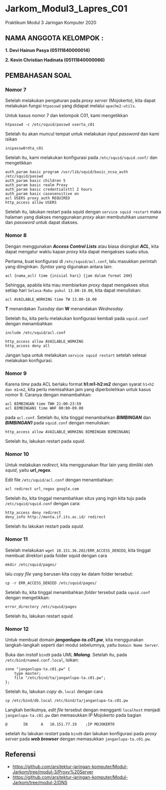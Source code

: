 # Jarkom_Modul3_Lapres_C01
Praktikum Modul 3 Jaringan Komputer 2020

## NAMA ANGGOTA KELOMPOK :

**1. Devi Hainun Pasya (05111840000014)**

**2. Kevin Christian Hadinata (05111840000066)**

## PEMBAHASAN SOAL

### **Nomor 7**
Setelah melakukan pengaturan pada *proxy server* (Mojokerto), kita dapat melakukan fungsi ```htpasswd``` yang didapat melalui ```apache2-utils```.

Untuk kasus nomor 7 dan kelompok C01,
kami mengetikkan
```
htpasswd -c /etc/squid/passwd userta_c01
```
Setelah itu akan muncul tempat untuk melakukan *input password* dan kami isikan
```
inipassw0rdta_c01
```

Setelah itu, kami melakukan konfigurasi pada ```/etc/squid/squid.conf/``` dan mengetikkan
```
auth_param basic program /usr/lib/squid/basic_ncsa_auth /etc/squid/passwd
auth_param basic children 5
auth_param basic realm Proxy
auth_param basic credentialsttl 2 hours
auth_param basic casesensitive on
acl USERS proxy_auth REQUIRED
http_access allow USERS
```

Setelah itu, lakukan restart pada squid dengan ```service squid restart``` maka halaman yang diakses menggunakan *proxy* akan membutuhkan *username* dan *password* untuk dapat diakses.

### **Nomor 8**
Dengan menggunakan ***Access Control Lists*** atau biasa disingkat ***ACL***, kita dapat mengatur waktu kapan *proxy* kita dapat mengakses suatu situs.

Pertama, buat konfigurasi di  ```/etc/squid/acl.conf```, lalu masukkan perintah yang diinginkan. *Syntax* yang digunakan antara lain:
```
acl {nama_acl) time {inisial hari} {jam dalam format 24H}
```
Sehingga, apabila kita mau membiarkan *proxy* dapat mengakses situs setiap hari ```Selasa-Rabu pukul 13.00-18.00```, kita dapat menuliskan:
```
acl AVAILABLE_WORKING time TW 13.00-18.00
```
**T** menandakan *Tuesday* dan **W** menandakan *Wednesday*.

Setelah itu, kita perlu melakukan konfigurasi kembali pada ```squid.conf``` dengan menambahkan
```
include /etc/squid/acl.conf

http_access allow AVAILABLE_WORKING
http_access deny all
```
Jangan lupa untuk melakukan ```service squid restart``` setelah selesai melakukan konfigurasi.

### **Nomor 9**
Karena *time* pada ACL berlaku format **h1:m1-h2:m2** dengan syarat ```h1<h2 dan m1<m2```, kita perlu memisahkan jam yang diperbolehkan untuk kasus nomor 9. Caranya dengan menambahkan:
```
acl BIMBINGAN time TWH 21:00-23:59
acl BIMBINGAN1 time WHF 00:00-09.00
```
pada ```acl.conf```. Setelah itu, kita tinggal menambahkan ***BIMBINGAN*** dan ***BIMBINGAN1*** pada ```squid.conf``` dengan menuliskan:
```
http_access allow AVAILABLE_WORKING BIMBINGAN BIMBINGAN1
```
Setelah itu, lakukan restart pada *squid*.

### **Nomor 10**
Untuk melakukan *redirect*, kita menggunakan fitur lain yang dimiliki oleh *squid*, yaitu **url_regex**.

Edit file ```/etc/squid/acl.conf``` dengan menambahkan:
```
acl redirect url_regex google.com
```
Setelah itu, kita tinggal menambahkan situs yang ingin kita tuju pada ```/etc/squid/squid.conf``` dengan cara:
```
http_access deny redirect
deny_info http://monta.if.its.ac.id/ redirect
```
Setelah itu lakukan restart pada *squid*.

### **Nomor 11**
Setelah melakukan ```wget 10.151.36.202/ERR_ACCESS_DENIED```, kita tinggal membuat direktori pada folder squid dengan cara
```
mkdir /etc/squid/pages/
```
lalu *copy file* yang barusan kita copy ke dalam folder tersebut:
```
cp -r ERR_ACCESS_DENIED /etc/squid/pages/
```

Setelah itu, kita tinggal menambahkan *folder* tersebut pada ```squid.conf``` dengan mengetikkan:
```
error_directory /etc/squid/pages
```
Setelah itu, lakukan restart *squid*.

### **Nomor 12**
Untuk membuat domain ***janganlupa-ta.c01.pw***, kita menggunakan langkah-langkah seperti dari modul sebelumnya, yaitu ```Domain Name Server```.

Buka dan *install* ```bind9``` pada UML ***Malang***. Setelah itu, pada ```/etc/bind/named.conf.local```, isikan:
```
zone "janganlupa-ta.c01.pw" {
	type master;
	file "/etc/bind/ta/janganlupa-ta.c01.pw";
};
```
Setelah itu, lakukan *copy* ```db.local``` dengan cara
```
cp /etc/bind/db.local /etc/bind/ta/janganlupa-ta.c01.pw
```
Langkah berikutnya, *edit file* tersebut dengan mengganti ```localhost``` menjadi ```janganlupa-ta.c01.pw``` dan memasukkan IP Mojokerto pada bagian
```
@       IN      A   10.151.77.19    ;IP MOJOKERTO
```
setelah itu lakukan *restart* pada ```bind9``` dan lakukan konfigurasi pada *proxy server* pada ***web browser*** dengan memasukkan ```janganlupa-ta.c01.pw```.

## Referensi
* https://github.com/arsitektur-jaringan-komputer/Modul-Jarkom/tree/modul-3/Proxy%20Server
* https://github.com/arsitektur-jaringan-komputer/Modul-Jarkom/tree/modul-2/DNS